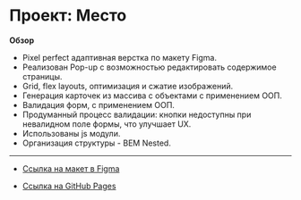 # Проект: Место

**Обзор**

* Pixel perfect адаптивная верстка по макету Figma.
* Реализован Pop-up с возможностью редактировать содержимое страницы. 
* Grid, flex layouts, оптимизация и сжатие изображений. 
* Генерация карточек из массива с объектами с применением ООП.
* Валидация форм, с применением ООП.
* Продуманный процесс валидации: кнопки недоступны при невалидном поле формы, что улучшает UX.
* Использованы js модули.
* Организация структуры - BEM Nested.
---

* [Ссылка на макет в Figma](https://www.figma.com/file/kRVLKwYG3d1HGLvh7JFWRT/JavaScript.-Sprint-6?node-id=0%3A1&t=dzCh6cqg4Xp6dPiQ-0)

* [Ссылка на GitHub Pages](https://oddyhater.github.io/mesto/)